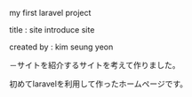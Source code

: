 my first laravel project

title : site introduce site

created by : kim seung yeon

－サイトを紹介するサイトを考えて作りました。

初めてlaravelを利用して作ったホームページです。
